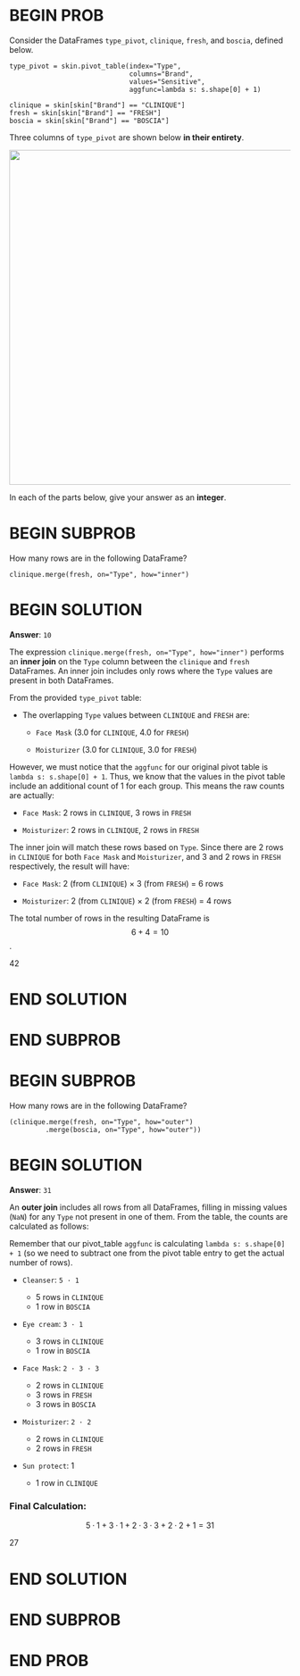 # BEGIN PROB

Consider the DataFrames `type_pivot`, `clinique`, `fresh`, and `boscia`,
defined below.


    type_pivot = skin.pivot_table(index="Type",
                                  columns="Brand", 
                                  values="Sensitive",
                                  aggfunc=lambda s: s.shape[0] + 1)
                                   
    clinique = skin[skin["Brand"] == "CLINIQUE"]
    fresh = skin[skin["Brand"] == "FRESH"]
    boscia = skin[skin["Brand"] == "BOSCIA"]

Three columns of `type_pivot` are shown below **in their entirety**.

<center><img src="..\assets\images\fa24-final\type-pivot.png" width=600></center>

In each of the parts below, give your answer as an **integer**.

# BEGIN SUBPROB

How many rows are in the following DataFrame?

    clinique.merge(fresh, on="Type", how="inner")

# BEGIN SOLUTION

**Answer**: `10`

The expression `clinique.merge(fresh, on="Type", how="inner")` performs an **inner join** on the `Type` column between the `clinique` and `fresh` DataFrames. An inner join includes only rows where the `Type` values are present in both DataFrames.

From the provided `type_pivot` table:

- The overlapping `Type` values between `CLINIQUE` and `FRESH` are:

  - `Face Mask` (3.0 for `CLINIQUE`, 4.0 for `FRESH`)

  - `Moisturizer` (3.0 for `CLINIQUE`, 3.0 for `FRESH`)

However, we must notice that the `aggfunc` for our original pivot table is `lambda s: s.shape[0] + 1`. Thus, we know that the values in the pivot table include an additional count of 1 for each group. This means the raw counts are actually:

- `Face Mask`: 2 rows in `CLINIQUE`, 3 rows in `FRESH`

- `Moisturizer`: 2 rows in `CLINIQUE`, 2 rows in `FRESH`

The inner join will match these rows based on `Type`. Since there are 2 rows in `CLINIQUE` for both `Face Mask` and `Moisturizer`, and 3 and 2 rows in `FRESH` respectively, the result will have:

- `Face Mask`: 2 (from `CLINIQUE`) × 3 (from `FRESH`) = 6 rows

- `Moisturizer`: 2 (from `CLINIQUE`) × 2 (from `FRESH`) = 4 rows

The total number of rows in the resulting DataFrame is $$6 + 4 = 10$$.

<average>42</average>

# END SOLUTION

# END SUBPROB

# BEGIN SUBPROB

How many rows are in the following DataFrame?

    (clinique.merge(fresh, on="Type", how="outer")
             .merge(boscia, on="Type", how="outer"))

# BEGIN SOLUTION
**Answer**: `31`

An **outer join** includes all rows from all DataFrames, filling in missing values (`NaN`) for any `Type` not present in one of them. From the table, the counts are calculated as follows:

Remember that our pivot_table `aggfunc` is calculating `lambda s: s.shape[0] + 1` (so we need to subtract one from the pivot table entry to get the actual number of rows).

- `Cleanser`: `5 · 1`
  - 5 rows in `CLINIQUE`
  - 1 row in `BOSCIA`

- `Eye cream`: `3 · 1`
  - 3 rows in `CLINIQUE`
  - 1 row in `BOSCIA`

- `Face Mask`: `2 · 3 · 3`
  - 2 rows in `CLINIQUE`
  - 3 rows in `FRESH`
  - 3 rows in `BOSCIA`

- `Moisturizer`: `2 · 2`
  - 2 rows in `CLINIQUE`
  - 2 rows in `FRESH`

- `Sun protect`: 1
  - 1 row in `CLINIQUE`

### Final Calculation:
$$5 · 1 + 3 · 1 + 2 · 3 · 3 + 2 · 2 + 1 = 31$$

<average>27</average>

# END SOLUTION

# END SUBPROB

# END PROB